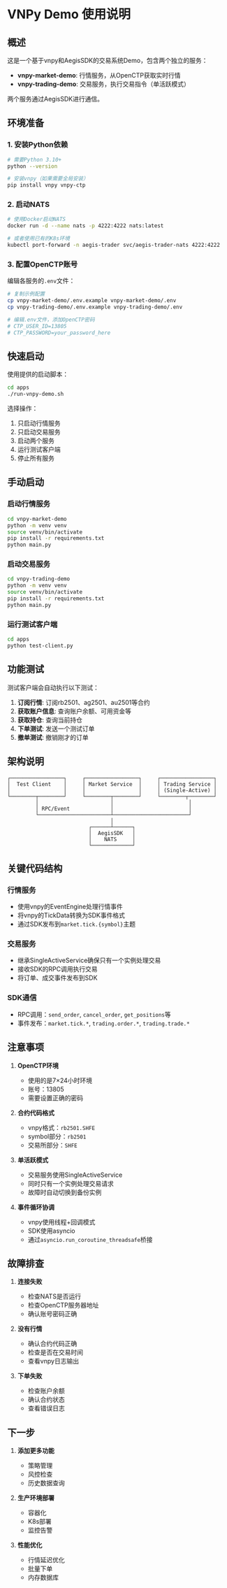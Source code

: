 # VNPy Demo 使用说明

## 概述

这是一个基于vnpy和AegisSDK的交易系统Demo，包含两个独立的服务：
- **vnpy-market-demo**: 行情服务，从OpenCTP获取实时行情
- **vnpy-trading-demo**: 交易服务，执行交易指令（单活跃模式）

两个服务通过AegisSDK进行通信。

## 环境准备

### 1. 安装Python依赖

```bash
# 需要Python 3.10+
python --version

# 安装vnpy（如果需要全局安装）
pip install vnpy vnpy-ctp
```

### 2. 启动NATS

```bash
# 使用Docker启动NATS
docker run -d --name nats -p 4222:4222 nats:latest

# 或者使用已有的K8s环境
kubectl port-forward -n aegis-trader svc/aegis-trader-nats 4222:4222
```

### 3. 配置OpenCTP账号

编辑各服务的`.env`文件：

```bash
# 复制示例配置
cp vnpy-market-demo/.env.example vnpy-market-demo/.env
cp vnpy-trading-demo/.env.example vnpy-trading-demo/.env

# 编辑.env文件，添加OpenCTP密码
# CTP_USER_ID=13805
# CTP_PASSWORD=your_password_here
```

## 快速启动

使用提供的启动脚本：

```bash
cd apps
./run-vnpy-demo.sh
```

选择操作：
1. 只启动行情服务
2. 只启动交易服务
3. 启动两个服务
4. 运行测试客户端
5. 停止所有服务

## 手动启动

### 启动行情服务

```bash
cd vnpy-market-demo
python -m venv venv
source venv/bin/activate
pip install -r requirements.txt
python main.py
```

### 启动交易服务

```bash
cd vnpy-trading-demo
python -m venv venv
source venv/bin/activate
pip install -r requirements.txt
python main.py
```

### 运行测试客户端

```bash
cd apps
python test-client.py
```

## 功能测试

测试客户端会自动执行以下测试：

1. **订阅行情**: 订阅rb2501、ag2501、au2501等合约
2. **获取账户信息**: 查询账户余额、可用资金等
3. **获取持仓**: 查询当前持仓
4. **下单测试**: 发送一个测试订单
5. **撤单测试**: 撤销刚才的订单

## 架构说明

```
┌─────────────────┐     ┌─────────────────┐     ┌─────────────────┐
│  Test Client    │     │ Market Service  │     │ Trading Service │
│                 │     │                 │     │ (Single-Active) │
└────────┬────────┘     └────────┬────────┘     └────────┬────────┘
         │                       │                        │
         │ RPC/Event             │                        │
         └───────────────────────┴────────────────────────┘
                                 │
                          ┌──────┴──────┐
                          │  AegisSDK   │
                          │    NATS     │
                          └─────────────┘
```

## 关键代码结构

### 行情服务
- 使用vnpy的EventEngine处理行情事件
- 将vnpy的TickData转换为SDK事件格式
- 通过SDK发布到`market.tick.{symbol}`主题

### 交易服务
- 继承SingleActiveService确保只有一个实例处理交易
- 接收SDK的RPC调用执行交易
- 将订单、成交事件发布到SDK

### SDK通信
- RPC调用：`send_order`, `cancel_order`, `get_positions`等
- 事件发布：`market.tick.*`, `trading.order.*`, `trading.trade.*`

## 注意事项

1. **OpenCTP环境**
   - 使用的是7×24小时环境
   - 账号：13805
   - 需要设置正确的密码

2. **合约代码格式**
   - vnpy格式：`rb2501.SHFE`
   - symbol部分：`rb2501`
   - 交易所部分：`SHFE`

3. **单活跃模式**
   - 交易服务使用SingleActiveService
   - 同时只有一个实例处理交易请求
   - 故障时自动切换到备份实例

4. **事件循环协调**
   - vnpy使用线程+回调模式
   - SDK使用asyncio
   - 通过`asyncio.run_coroutine_threadsafe`桥接

## 故障排查

1. **连接失败**
   - 检查NATS是否运行
   - 检查OpenCTP服务器地址
   - 确认账号密码正确

2. **没有行情**
   - 确认合约代码正确
   - 检查是否在交易时间
   - 查看vnpy日志输出

3. **下单失败**
   - 检查账户余额
   - 确认合约状态
   - 查看错误日志

## 下一步

1. **添加更多功能**
   - 策略管理
   - 风控检查
   - 历史数据查询

2. **生产环境部署**
   - 容器化
   - K8s部署
   - 监控告警

3. **性能优化**
   - 行情延迟优化
   - 批量下单
   - 内存数据库
